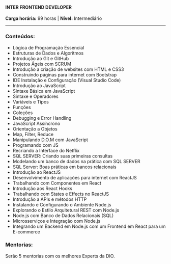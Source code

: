#### INTER FRONTEND DEVELOPER

**Carga horária:** 99 horas  | **Nível:** Intermediário

______________________________________________________________________________________________________

### Conteúdos:

-  Lógica de Programação Essencial
- Estruturas de Dados e Algoritmos
- Introdução ao Git e GitHub
- Projetos Ágeis com SCRUM
- Introdução a criação de websites com HTML e CSS3
- Construindo páginas para internet com Bootstrap
- IDE Instalação e Configuração (Visual Studio Code)
- Introdução ao JavaScript
- Sintaxe Básica em JavaScript 
- Sintaxe e Operadores 
- Variáveis e Tipos
- Funções
- Coleções
- Debugging e Error Handling
- JavaScript Assíncrono
- Orientação a Objetos
- Map, Filter, Reduce
- Manipulando D.O.M com JavaScript
- Programando com JS
- Recriando a Interface do Netflix
- SQL SERVER: Criando suas primeiras consultas
- Modelando um banco de dados na prática com SQL SERVER
- SQL Server: Boas práticas em bancos relacionais
- Introdução ao ReactJS
- Desenvolvimento de aplicações para internet com ReactJS
- Trabalhando com Componentes em React
- Introdução aos React Hooks
- Trabalhando com States e Effects no ReactJS
- Introdução a APIs e métodos HTTP
- Instalando e Configurando o Ambiente Node.js
- Explorando o Estilo Arquitetural REST com Node.js
- Node.js com Banco de Dados Relacionais (SQL)
- Microsserviços e Integração com Node.js
- Integrando um Backend em Node.js com um Frontend em React para um E-commerce



### Mentorias:

Serão 5 mentorias com os melhores Experts da DIO.